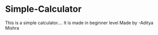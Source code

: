 # Simple-Calculator
This is a simple calculator....
It is made in beginner level
Made by -Aditya Mishra 
